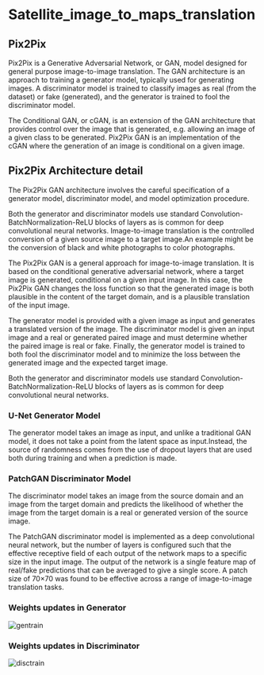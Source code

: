 # Satellite_image_to_maps_translation

## Pix2Pix
Pix2Pix is a Generative Adversarial Network, or GAN, model designed for general purpose image-to-image translation.
The GAN architecture is an approach to training a generator model, typically used for generating images. A discriminator model is trained to classify images as real (from the dataset) or fake (generated), and the generator is trained to fool the discriminator model.

The Conditional GAN, or cGAN, is an extension of the GAN architecture that provides control over the image that is generated, e.g. allowing an image of a given class to be generated. Pix2Pix GAN is an implementation of the cGAN where the generation of an image is conditional on a given image.

## Pix2Pix Architecture detail

The Pix2Pix GAN architecture involves the careful specification of a generator model, discriminator model, and model optimization procedure.

Both the generator and discriminator models use standard Convolution-BatchNormalization-ReLU blocks of layers as is common for deep convolutional neural networks.
Image-to-image translation is the controlled conversion of a given source image to a target image.An example might be the conversion of black and white photographs to color photographs.

The Pix2Pix GAN is a general approach for image-to-image translation. It is based on the conditional generative adversarial network, where a target image is generated, conditional on a given input image. In this case, the Pix2Pix GAN changes the loss function so that the generated image is both plausible in the content of the target domain, and is a plausible translation of the input image.

The generator model is provided with a given image as input and generates a translated version of the image. The discriminator model is given an input image and a real or generated paired image and must determine whether the paired image is real or fake. Finally, the generator model is trained to both fool the discriminator model and to minimize the loss between the generated image and the expected target image.

Both the generator and discriminator models use standard Convolution-BatchNormalization-ReLU blocks of layers as is common for deep convolutional neural networks. 


### U-Net Generator Model
The generator model takes an image as input, and unlike a traditional GAN model, it does not take a point from the latent space as input.Instead, the source of randomness comes from the use of dropout layers that are used both during training and when a prediction is made.

### PatchGAN Discriminator Model
The discriminator model takes an image from the source domain and an image from the target domain and predicts the likelihood of whether the image from the target domain is a real or generated version of the source image.

The PatchGAN discriminator model is implemented as a deep convolutional neural network, but the number of layers is configured such that the effective receptive field of each output of the network maps to a specific size in the input image. The output of the network is a single feature map of real/fake predictions that can be averaged to give a single score. A patch size of 70×70 was found to be effective across a range of image-to-image translation tasks.

### Weights updates in Generator
![gentrain](https://user-images.githubusercontent.com/68101064/222049294-8bcd67f3-6865-4d9a-a3c4-d9ec1ac61bf4.png)

### Weights updates in Discriminator
![disctrain](https://user-images.githubusercontent.com/68101064/222049405-a3e10d4a-9388-43fd-b2c5-59f95942e8e3.png)

